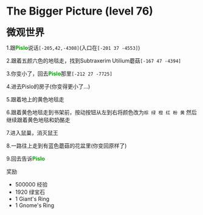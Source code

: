# The Bigger Picture (level 76)
<span style="font-size: 25px;">**微观世界**</span>

1.跟<font color=00AA00>**Pislo**</font>说话`[-205,42,-4308]`(入口在`[-201 37 -4553]`)

2.跟着五颜六色的地毯走，找到Subtraxerim Utilium蘑菇`[-167 47 -4394]`

3.你变小了，回去<font color=00AA00>**Pislo**</font>那里`[-212 27 -7725]`

4.进去Pislo的房子(你变得更小了...)

5.跟着地上的黄色地毯走

6.跟着黄色地毯走到书架前，按动按钮从左到右将颜色改为`棕 绿 橙 红 粉 黄`
然后继续跟着黄色地毯和奶酪走

7.进入鼠巢，消灭鼠王

8.一路往上走到有蓝色蘑菇的花盆里(你变回原样了)

9.回去告诉<font color=00AA00>**Pislo**</font>

奖励
+ 500000 经验
+ 1920 绿宝石
+ 1 Giant's Ring
+ 1 Gnome's Ring
